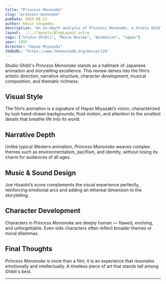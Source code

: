 ```yaml
---
title: "Princess Mononoke"
slug: "princess-mononoke"
pubDate: 2025-06-22
author: Kevin Céspedes
description: "An in-depth analysis of Princess Mononoke, a Studio Ghibli masterpiece."
layout: ../../layouts/BlogLayout.astro
tags: ["Studio Ghibli", "Movie Review", "Animation", "Japan"]
year: 1997
director: "Hayao Miyazaki"
tmdbURL: "https://www.themoviedb.org/movie/128"
---
```

Studio Ghibli's *Princess Mononoke* stands as a hallmark of Japanese animation and storytelling excellence. This review delves into the film’s artistic direction, narrative structure, character development, musical composition, and thematic richness.

## Visual Style

The film’s animation is a signature of Hayao Miyazaki’s vision, characterized by lush hand-drawn backgrounds, fluid motion, and attention to the smallest details that breathe life into its world.

## Narrative Depth

Unlike typical Western animation, *Princess Mononoke* weaves complex themes such as environmentalism, pacifism, and identity, without losing its charm for audiences of all ages.

## Music & Sound Design

Joe Hisaishi’s score complements the visual experience perfectly, reinforcing emotional arcs and adding an ethereal dimension to the storytelling.

## Character Development

Characters in *Princess Mononoke* are deeply human — flawed, evolving, and unforgettable. Even side characters often reflect broader themes or moral dilemmas.

## Final Thoughts

*Princess Mononoke* is more than a film; it is an experience that resonates emotionally and intellectually. A timeless piece of art that stands tall among Ghibli's best.

---

